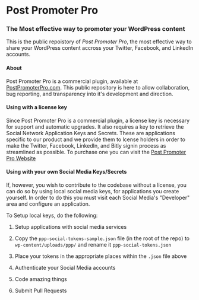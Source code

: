 # Post Promoter Pro
### The Most effective way to promoter your WordPress content

This is the public repoistory of _Post Promoter Pro_, the most effective way to share your WordPress content accross your Twitter, Facebook, and LinkedIn accounts.

#### About
Post Promoter Pro is a commercial plugin, available at [PostPromoterPro.com](https://postpromoterpro.com/pricing/?discount=GITHUBREPO). This public repository is here to allow collaboration, bug reporting, and transparency into it's development and direction.

#### Using with a license key
Since Post Promoter Pro is a commercial plugin, a license key is necessary for support and automatic upgrades. It also requires a key to retrieve the Social Network Application Keys and Secrets. These are applications specific to our product and we provide them to lcense holders in order to make the Twitter, Facebook, LinkedIn, and Bitly signin process as streamlined as possible. To purchase one you can visit the [Post Promoter Pro Website](https://postpromoterpro.com/pricing/?discount=GITHUBREPO)

#### Using with your own Social Media Keys/Secrets
If, however, you wish to contribute to the codebase without a license, you can do so by using local social media keys, for applications you create yourself. In order to do this you must visit each Social Media's "Developer" area and configure an application.

To Setup local keys, do the following:

1. Setup applications with social media services

2. Copy the `ppp-social-tokens-sample.json` file (in the root of the repo) to `wp-content/uploads/ppp/` and rename it `ppp-social-tokens.json`

3. Place your tokens in the appropriate places within the `.json` file above

4. Authenticate your Social Media accounts

5. Code amazing things

6. Submit Pull Requests
